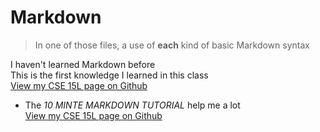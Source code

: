 # Markdown
>In one of those files, a use of **each** kind of basic Markdown syntax

I haven't learned Markdown before\
This is the first knowledge I learned in this class\
[View my CSE 15L page on Github](https://nzsetsuna.github.io/cse15l-lab-reports/)
* The *10 MINTE MARKDOWN TUTORIAL* help me a lot\
[View my CSE 15L page on Github](https://nzsetsuna.github.io/cse15l-lab-reports/)
